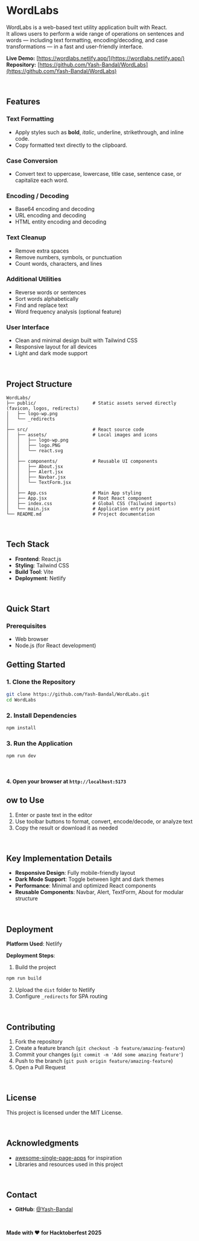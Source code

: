 # WordLabs

WordLabs is a web-based text utility application built with React.  
It allows users to perform a wide range of operations on sentences and words — including text formatting, encoding/decoding, and case transformations — in a fast and user-friendly interface.

**Live Demo:** [https://wordlabs.netlify.app/](https://wordlabs.netlify.app/)  
**Repository:** [https://github.com/Yash-Bandal/WordLabs](https://github.com/Yash-Bandal/WordLabs)

<br>

## Features

### Text Formatting
- Apply styles such as **bold**, *italic*, underline, strikethrough, and inline code.  
- Copy formatted text directly to the clipboard.

### Case Conversion
- Convert text to uppercase, lowercase, title case, sentence case, or capitalize each word.

### Encoding / Decoding
- Base64 encoding and decoding  
- URL encoding and decoding  
- HTML entity encoding and decoding

### Text Cleanup
- Remove extra spaces  
- Remove numbers, symbols, or punctuation  
- Count words, characters, and lines

### Additional Utilities
- Reverse words or sentences  
- Sort words alphabetically  
- Find and replace text  
- Word frequency analysis (optional feature)

### User Interface
- Clean and minimal design built with Tailwind CSS  
- Responsive layout for all devices  
- Light and dark mode support

<br>







## Project Structure

```
WordLabs/
├── public/                     # Static assets served directly (favicon, logos, redirects)
│   ├── logo-wp.png
│   └── _redirects
│
├── src/                        # React source code
│   ├── assets/                 # Local images and icons
│   │   ├── logo-wp.png
│   │   ├── logo.PNG
│   │   └── react.svg
│   │
│   ├── components/             # Reusable UI components
│   │   ├── About.jsx
│   │   ├── Alert.jsx
│   │   ├── Navbar.jsx
│   │   └── TextForm.jsx
│   │
│   ├── App.css                 # Main App styling
│   ├── App.jsx                 # Root React component
│   ├── index.css               # Global CSS (Tailwind imports)
│   └── main.jsx                # Application entry point
└── README.md                   # Project documentation
```

<br>

##  Tech Stack

- **Frontend**: React.js  
- **Styling**: Tailwind CSS  
- **Build Tool**: Vite  
- **Deployment**: Netlify  

<br>

##  Quick Start

### Prerequisites

- Web browser  
- Node.js (for React development)

## Getting Started

### 1. Clone the Repository
```bash
git clone https://github.com/Yash-Bandal/WordLabs.git
cd WordLabs
```

### 2. Install Dependencies
```bash
npm install
```

### 3. Run the Application
```bash
npm run dev
```
<br>

#### 4. Open your browser at `http://localhost:5173`

## ow to Use

1. Enter or paste text in the editor  
2. Use toolbar buttons to format, convert, encode/decode, or analyze text  
3. Copy the result or download it as needed  

<br>


##  Key Implementation Details

- **Responsive Design**: Fully mobile-friendly layout  
- **Dark Mode Support**: Toggle between light and dark themes  
- **Performance**: Minimal and optimized React components  
- **Reusable Components**: Navbar, Alert, TextForm, About for modular structure  


<br>


##  Deployment

**Platform Used**: Netlify  

**Deployment Steps**:

1. Build the project
```bash
npm run build
```
2. Upload the `dist` folder to Netlify  
3. Configure `_redirects` for SPA routing  


<br>


##  Contributing

1. Fork the repository  
2. Create a feature branch (`git checkout -b feature/amazing-feature`)  
3. Commit your changes (`git commit -m 'Add some amazing feature'`)  
4. Push to the branch (`git push origin feature/amazing-feature`)  
5. Open a Pull Request  


<br>


## License

This project is licensed under the MIT License.


<br>


##  Acknowledgments

- [awesome-single-page-apps](https://github.com/Mystify7777/awesome-single-page-apps) for inspiration  
- Libraries and resources used in this project  


<br>

##  Contact

- **GitHub**: [@Yash-Bandal](https://github.com/Yash-Bandal)  


<br>

**Made with ❤️ for Hacktoberfest 2025**
